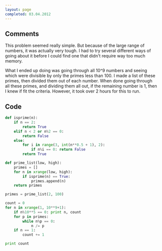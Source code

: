 ```yaml
---
layout: page
completed: 03.04.2012
---
```


## Comments

This problem seemed really simple. But because of the large range of numbers,
it was actually very tough. I had to try several different ways of going about
it before I could find one that didn't require way too much memory.

What I ended up doing was going through all 10^9 numbers and seeing which were
divisible by only the primes less than 100. I made a list of these primes, then
divided them out of each number. When done going through all these primes, and
dividing them all out, if the remaining number is 1, then I knew if fit the
criteria. However, it took over 2 hours for this to run.

## Code

```python
def isprime(n):
	if n == 2:
		return True
	elif n < 2 or n%2 == 0:
		return False
	else:
		for i in range(3, int(n**0.5 + 1), 2):
			if n%i == 0: return False
		return True

def prime_list(low, high):
	primes = []
	for n in xrange(low, high):
		if isprime(n) == True:
			primes.append(n)
	return primes

primes = prime_list(2, 100)

count = 0
for n in xrange(1, 10**9+1):
	if n%10**5 == 0: print n, count
	for p in primes:
		while n%p == 0:
			n /= p
	if n == 1:
		count += 1

print count
```
